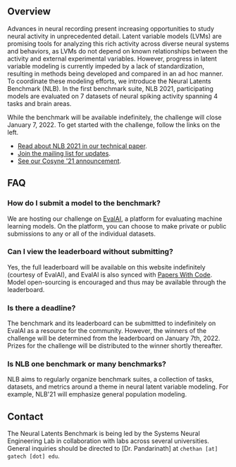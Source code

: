 <!-- <div style="margin-bottom:1em"> -->
<!-- <iframe width="560" height="315" src="https://www.youtube.com/embed/o7dvFLHb5AY" frameborder="0" allow="accelerometer; autoplay; clipboard-write; encrypted-media; gyroscope; picture-in-picture" allowfullscreen></iframe> -->
<!-- </div> -->
## Overview

Advances in neural recording present increasing opportunities to study neural activity in unprecedented detail. Latent variable models (LVMs) are promising tools for analyzing this rich activity across diverse neural systems and behaviors, as LVMs do not depend on known relationships between the activity and external
experimental variables. However, progress in latent variable modeling is currently impeded by a lack of standardization, resulting in methods being developed and compared in an ad hoc manner. To coordinate these modeling efforts, we introduce the Neural Latents Benchmark (NLB). In the first benchmark suite, NLB 2021, participating models are evaluated on 7 datasets of neural spiking activity spanning 4 tasks and brain areas.
<!-- Models should take multi-channel spiking activity as input and produce firing rate estimates as output. Rate estimates should then be submitted to the public challenge hosted on [EvalAI](https://eval.ai/).  -->
While the benchmark will be available indefinitely, the challenge will close January 7, 2022. To get started with the challenge, follow the links on the left.

- [Read about NLB 2021 in our technical paper](https://arxiv_link_here).
- [Join the mailing list for updates](https://forms.gle/o7BejfJ2S9hqJpM28).
- [See our Cosyne '21 announcement](https://www.youtube.com/watch?v=o7dvFLHb5AY).

## FAQ
### How do I submit a model to the benchmark?
We are hosting our challenge on [EvalAI](https://eval.ai/), a platform for evaluating machine learning models. On the platform, you can choose to make private or public submissions to any or all of the individual datasets.

### Can I view the leaderboard without submitting?
Yes, the full leaderboard will be available on this website indefinitely (courtesy of EvalAI), and EvalAI is also synced with [Papers With Code](https://paperswithcode.com/). Model open-sourcing is encouraged and thus may be available through the leaderboard.

### Is there a deadline?
The benchmark and its leaderboard can be submittted to indefinitely on EvalAI as a resource for the community. However, the winners of the challenge will be determined from the leaderboard on January 7th, 2022. Prizes for the challenge will be distributed to the winner shortly thereafter.

### Is NLB one benchmark or many benchmarks?
NLB aims to regularly organize benchmark suites, a collection of tasks, datasets, and metrics around a theme in neural latent variable modeling. For example, NLB'21 will emphasize general population modeling.

## Contact
The Neural Latents Benchmark is being led by the Systems Neural Engineering Lab in collaboration with labs across several universities. General inquiries should be directed to [Dr. Pandarinath] at `chethan [at] gatech [dot] edu`.
